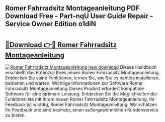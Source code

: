 ## Romer Fahrradsitz Montageanleitung PDF Download Free - Part-nqU User Guide Repair - Service Owner Edition o1diN

# <h2><a href="http://df70up.blite.top/?on=Romer+Fahrradsitz+Montageanleitung">🔗Download 👉🔴 Romer Fahrradsitz Montageanleitung</a></h2>

[![Romer Fahrradsitz Montageanleitung new download](https://i.imgur.com/lujVjoI.png)](http://df70up.blite.top/?on=Romer+Fahrradsitz+Montageanleitung)
Dieses Handbuch erschließt das Potenzial Ihres neuen Romer Fahrradsitz Montageanleitung. Entdecken Sie seine Funktionen, lernen Sie, wie Sie es nahtlos installieren, bedienen und warten. Wichtige Informationen zur Software Romer Fahrradsitz Montageanleitung Dieses Produkt erfordert kompatible Software für eine optimale Leistung. Entdecken Sie die Möglichkeiten der Funktionsliste mit Ihrem neuen Romer Fahrradsitz Montageanleitung. Ihr Feedback ist wichtig, Romer Fahrradsitz Montageanleitung. Wir schätzen Ihr Feedback und sind bestrebt, einen außergewöhnlichen Kundenservice zu bieten.

